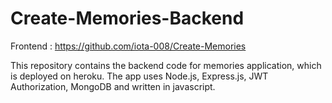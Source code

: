 # Create-Memories-Backend

Frontend : https://github.com/iota-008/Create-Memories

This repository contains the backend code for memories application, which is deployed on heroku.
The app uses Node.js, Express.js, JWT Authorization, MongoDB and written in javascript.
